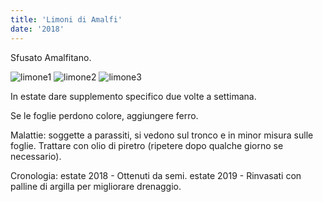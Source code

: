 ```yaml
---
title: 'Limoni di Amalfi'
date: '2018'
---
```

Sfusato Amalfitano.

![limone1](/piante/limoni_files/20191030_105337.jpg)
![limone2](/piante/limoni_files/20191030_105342.jpg)
![limone3](/piante/limoni_files/20191030_105417.jpg)

In estate dare supplemento specifico due volte a settimana.

Se le foglie perdono colore, aggiungere ferro.

Malattie: soggette a parassiti, si vedono sul tronco e in minor misura sulle foglie. Trattare con olio di piretro (ripetere dopo qualche giorno se necessario).

Cronologia:
estate 2018 - Ottenuti da semi.
estate 2019 - Rinvasati con palline di argilla per migliorare drenaggio.